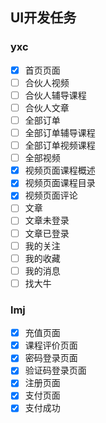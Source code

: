 ## UI开发任务
### yxc
- [x]  首页页面
- [ ]  合伙人视频
- [ ]  合伙人辅导课程
- [ ]  合伙人文章
- [ ]  全部订单
- [ ]  全部订单辅导课程
- [ ]  全部订单视频课程
- [ ]  全部视频
- [x]  视频页面课程概述
- [x]  视频页面课程目录
- [x]  视频页面评论
- [ ]  文章
- [ ]  文章未登录
- [ ]  文章已登录
- [ ]  我的关注
- [ ]  我的收藏
- [ ]  我的消息
- [ ]  找大牛

### lmj
- [x]  充值页面
- [x]  课程评价页面
- [x]  密码登录页面
- [x]  验证码登录页面
- [x]  注册页面
- [x]  支付页面
- [x]  支付成功
